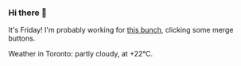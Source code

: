 ### Hi there :wave:

It's Friday! I'm probably working for [this bunch](https://github.com/kohofinancial), clicking some merge buttons.

Weather in Toronto: partly cloudy, at +22°C.

